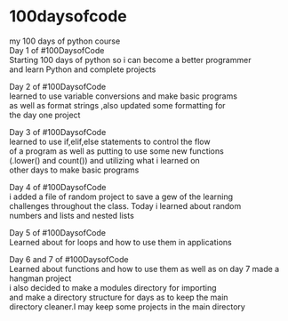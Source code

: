 # 100daysofcode
my 100 days of python course  
Day 1 of #100DaysofCode  
Starting 100 days of python so i can become a better programmer  
and learn Python and complete projects  

Day 2 of #100DaysofCode  
learned to use variable conversions and make basic programs  
as well as format strings ,also updated some formatting for   
the day one project 
  
Day 3 of #100DaysofCode  
learned to use if,elif,else statements to control the flow  
of a program as well as putting to use some new functions  
(.lower() and count()) and utilizing what i learned on  
other days to make basic programs

Day 4 of #100DaysofCode  
i added a file of random project to save a gew of the learning  
challenges throughout the class. Today i learned about random  
numbers and lists and nested lists   
  
Day 5 of #100DaysofCode  
Learned about for loops and how to use them in applications

Day 6 and 7  of #100DaysofCode  
Learned about functions and how to use them 
as well as on day 7 made a hangman project  
i also decided to make a modules directory for importing  
and make a directory structure for days as to keep the main  
directory cleaner.I may keep some projects in the main directory